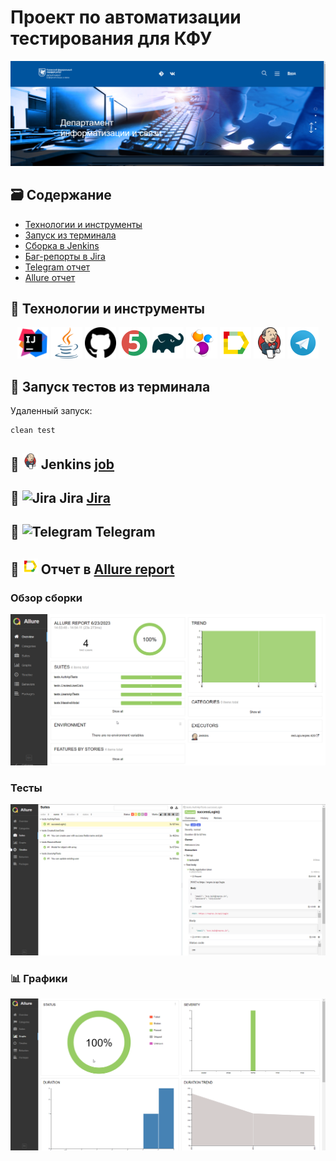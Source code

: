 # Проект по автоматизации тестирования для КФУ 
<p align="left">
<a href="https://dis.kpfu.ru/"><img src="https://github.com/LinaAlekseeva/dis-kpfu/blob/main/src/test/resources/chrome_XDGojVYKmK.png" /></a>
</p>

## :card_file_box: Содержание
- [Технологии и инструменты](#bookmark-технологии-и-инструменты)
- [Запуск из терминала](#bookmark-запуск-тестов-из-терминала)
- [Сборка в Jenkins](#bookmark--jenkins--job-)
- [Баг-репорты в Jira](#bookmark--баг-репорты-в-jira)
- [Telegram отчет](#bookmark--отчет-в-telegram)
- [Allure отчет](#bookmark--отчет-в-allure-report)


## :bookmark: Технологии и инструменты
<p align="center">
<img src="https://github.com/LinaAlekseeva/rest-api-reqres/blob/main/src/test/resources/logo/IDEA.svg" width="50" height="50"  alt="IDEA"/></a>
<img src="https://github.com/LinaAlekseeva/rest-api-reqres/blob/main/src/test/resources/logo/Java.svg" width="50" height="50"  alt="Java"/></a>
<img src="https://github.com/LinaAlekseeva/rest-api-reqres/blob/main/src/test/resources/logo/Github.svg" width="50" height="50"  alt="Github"/></a>
<img src="https://github.com/LinaAlekseeva/rest-api-reqres/blob/main/src/test/resources/logo/JUnit5.svg" width="50" height="50"  alt="JUnit5"/></a>
<img src="https://github.com/LinaAlekseeva/rest-api-reqres/blob/main/src/test/resources/logo/Gradle.svg" width="50" height="50"  alt="Gradle"/></a>
<img src="https://github.com/LinaAlekseeva/rest-api-reqres/blob/main/src/test/resources/logo/Selenide.svg" width="50" height="50"  alt="Selenide"/></a>
<img src="https://github.com/LinaAlekseeva/rest-api-reqres/blob/main/src/test/resources/logo/Allure.svg" width="50" height="50"  alt="Allure"/></a>
<img src="https://github.com/LinaAlekseeva/rest-api-reqres/blob/main/src/test/resources/logo/Jenkins.svg" width="50" height="50"  alt="Jenkins"/></a>
<a><img src="https://github.com/LinaAlekseeva/rest-api-reqres/blob/main/src/test/resources/logo/Telegram.svg" width="50" height="50"  alt="Telegram"/></a>

</p>

## :bookmark: Запуск тестов из терминала
Удаленный запуск:
```
clean test
```
## :bookmark: <img src="https://github.com/LinaAlekseeva/rest-api-reqres/blob/main/src/test/resources/logo/Jenkins.svg" width="25" height="25"  alt="Jenkins"/></a> Jenkins <a target="_blank" href="https://jenkins.autotests.cloud/job/dis-kpfu/"> job </a> 

## :bookmark: <img src="https://cdn-icons-png.flaticon.com/512/5968/5968875.png" width="25" height="25"  alt="Jira"/></a> Jira <a target="_blank" href="https://trello.com/invite/b/Q36PZxWA/ATTI5e9a4017c806aa7dc79cdb1f55ae1beeB1DDA21E/diskpfuru"> Jira </a> 


## :bookmark: <img src="https://pngimg.com/uploads/telegram/small/telegram_PNG9.png" width="25" height="25"  alt="Telegram"/></a> Telegram <a target="_blank" href="    "> </a> 


## :bookmark: <img src="https://github.com/LinaAlekseeva/rest-api-reqres/blob/main/src/test/resources/logo/Allure.svg" width="25" height="25"  alt="Allure"/></a> Отчет в <a target="_blank" href="https://jenkins.autotests.cloud/job/dis-kpfu/allure/">Allure report</a>


### Обзор сборки
<p align="center">
<img title="Allure Overview Dashboard" src="https://github.com/LinaAlekseeva/rest-api-reqres/blob/main/src/test/resources/screens/overview.jpg">
</p>

### Тесты
<p align="center">
<img title="Allure Suites" src="https://github.com/LinaAlekseeva/rest-api-reqres/blob/main/src/test/resources/screens/tests.jpg">
</p>

### :bar_chart: Графики
<p align="center">
<img title="Allure Graphs" src="https://github.com/LinaAlekseeva/rest-api-reqres/blob/main/src/test/resources/screens/graphs.jpg">
</p>

